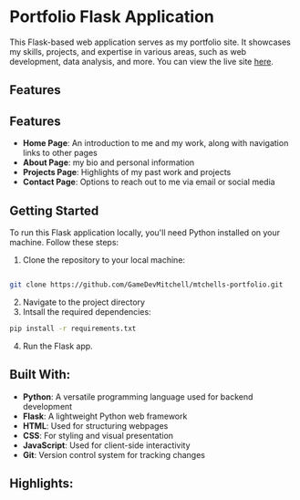 # Portfolio Flask Application

This Flask-based web application serves as my portfolio site. It showcases my skills, projects, and expertise in various areas, such as web development, data analysis, and more.
You can view the live site [here](https://mitchells-portfolio.onrender.com).

## Features

## Features

- **Home Page**: An introduction to me and my work, along with navigation links to other pages
- **About Page**: my bio and personal information
- **Projects Page**: Highlights of my past work and projects
- **Contact Page**: Options to reach out to me via email or social media

## Getting Started

To run this Flask application locally, you'll need Python installed on your machine. Follow these steps:

1. Clone the repository to your local machine:

```bash

git clone https://github.com/GameDevMitchell/mtchells-portfolio.git

```

2. Navigate to the project directory
3. Intsall the required dependencies:

```bash
pip install -r requirements.txt
```

4. Run the Flask app.

## Built With:

- **Python**: A versatile programming language used for backend development
- **Flask**: A lightweight Python web framework
- **HTML**: Used for structuring webpages
- **CSS**: For styling and visual presentation
- **JavaScript**: Used for client-side interactivity
- **Git**: Version control system for tracking changes

## Highlights:
